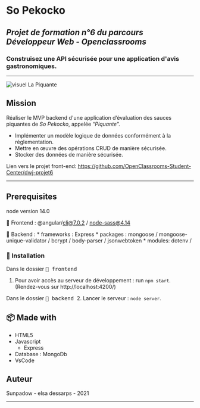 # So Pekocko

## *Projet de formation n°6 du parcours Développeur Web - Openclassrooms*
### Construisez une API sécurisée pour une application d'avis gastronomiques.

-----------------

![visuel La Piquante](/.jpg "visuel_la-piquante")


## Mission

Réaliser le MVP backend d'une application d’évaluation des sauces piquantes de *So Pekocko*, appelée “*Piquante*”.

* Implémenter un modèle logique de données conformément à la réglementation.
* Mettre en œuvre des opérations CRUD de manière sécurisée.
* Stocker des données de manière sécurisée.

Lien vers le projet front-end: https://github.com/OpenClassrooms-Student-Center/dwj-projet6

***

## Prerequisites

node version 14.0

:wrench: Frontend : @angular/cli@7.0.2 / node-sass@4.14

:wrench: Backend :
    * frameworks :  Express
    * packages : mongoose / mongoose-unique-validator / bcrypt / body-parser / jsonwebtoken
    * modules: dotenv / 

### :wrench: Installation

Dans le dossier <kbd> :file_folder: frontend </kbd>
1. Pour avoir accès au serveur de développement : run `npm start`. (Rendez-vous sur http://localhost:4200/)

Dans le dossier <kbd> :file_folder: backend </kbd>
2. Lancer le serveur : `node server`.



## :package: Made with

* HTML5
* Javascript 
    * Express
* Database : MongoDb
* VsCode

## Auteur

Sunpadow - elsa dessarps - 2021

-----------------